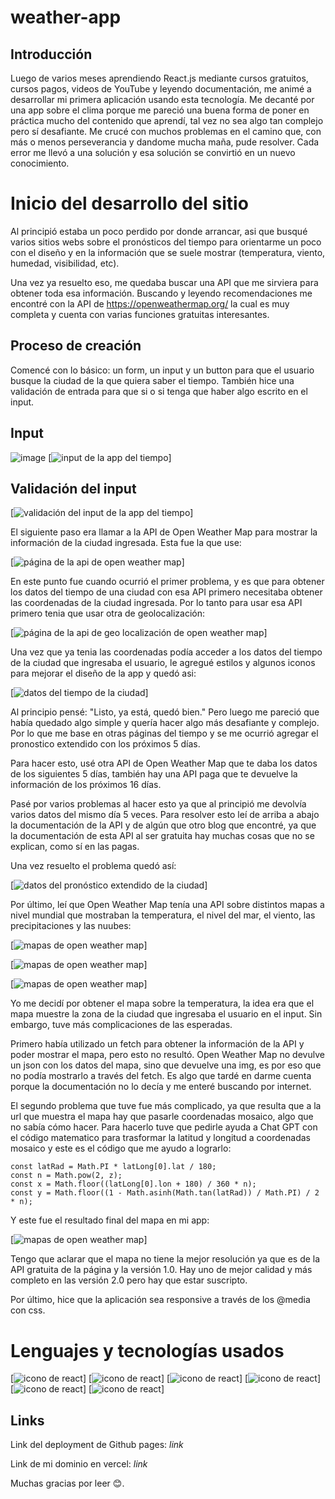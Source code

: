 # weather-app

## Introducción

Luego de varios meses aprendiendo React.js mediante cursos gratuitos, cursos pagos, videos de YouTube y leyendo documentación, me animé a desarrollar 
mi primera aplicación usando esta tecnología. Me decanté por una app sobre el clima porque me pareció una buena forma de poner en práctica mucho del 
contenido que aprendí, tal vez no sea algo tan complejo pero sí desafiante. Me crucé con muchos problemas en el camino que, con más o menos perseverancia
y dandome mucha maña, pude resolver. Cada error me llevó a una solución y esa solución se convirtió en un nuevo conocimiento.

# Inicio del desarrollo del sitio

Al principió estaba un poco perdido por donde arrancar, asi que busqué varios sitios webs sobre el pronósticos del tiempo para orientarme un poco con el
diseño y en la información que se suele mostrar (temperatura, viento, humedad, visibilidad, etc). 

Una vez ya resuelto eso, me quedaba buscar una API que me sirviera para obtener toda esa información. Buscando y leyendo recomendaciones me encontré con la
API de https://openweathermap.org/ la cual es muy completa y cuenta con varias funciones gratuitas interesantes.

## Proceso de creación

Comencé con lo básico: un form, un input y un button para que el usuario busque la ciudad de la que quiera saber el tiempo. También hice una validación de 
entrada para que si o si tenga que haber algo escrito en el input. 

## Input
![image](https://github.com/ivanroth000/weather-app/blob/master/img-ReadMe/input.png)
[<img src="../img-ReadMe/input.png" alt="input de la app del tiempo">]

## Validación del input

[<img src="img-ReadMe/validacion-input.png" alt=" validación del input de la app del tiempo">]

El siguiente paso era llamar a la API de Open Weather Map para mostrar la información de la ciudad ingresada.
Esta fue la que use:

[<img src="img-ReadMe/api.png" alt="página de la api de open weather map">]

En este punto fue cuando ocurrió el primer problema, y es que para obtener los datos del tiempo de una ciudad con esa API primero necesitaba obtener las
coordenadas de la ciudad ingresada. Por lo tanto para usar esa API primero tenia que usar otra de geolocalización:

[<img src="img-ReadMe/geo-localizacion.png" alt="página de la api de geo localización de open weather map">]

Una vez que ya tenia las coordenadas podía acceder a los datos del tiempo de la ciudad que ingresaba el usuario, le agregué estilos y algunos iconos para
mejorar el diseño de la app y quedó asi:

[<img src="img-ReadMe/ciudad-tiempo.png" alt="datos del tiempo de la ciudad">]

Al principio pensé: "Listo, ya está, quedó bien." Pero luego me pareció que había quedado algo simple y quería hacer algo más desafiante y complejo. Por lo que
me base en otras páginas del tiempo y se me ocurrió agregar el pronostico extendido con los próximos 5 días.

Para hacer esto, usé otra API de Open Weather Map que te daba los datos de los siguientes 5 días, también hay una API paga que te devuelve la información de
los próximos 16 días.

Pasé por varios problemas al hacer esto ya que al principió me devolvía varios datos del mismo día 5 veces. Para resolver esto leí de arriba a abajo la documentación
de la API y de algún que otro blog que encontré, ya que la documentación de esta API al ser gratuita hay muchas cosas que no se explican, como sí en las pagas.

Una vez resuelto el problema quedó así:

[<img src="img-ReadMe/extendido.png" alt="datos del pronóstico extendido de la ciudad">]

Por último, leí que Open Weather Map tenía una API sobre distintos mapas a nivel mundial que mostraban la temperatura, el nivel del mar, el viento, las precipitaciones
y las nuubes:

[<img src="img-ReadMe/mapa1.png" alt="mapas de open weather map">]

[<img src="img-ReadMe/mapa2.png" alt="mapas de open weather map">]

[<img src="img-ReadMe/mapa3.png" alt="mapas de open weather map">]

Yo me decidí por obtener el mapa sobre la temperatura, la idea era que el mapa muestre la zona de la ciudad que ingresaba el usuario en el input. Sin embargo, tuve más
complicaciones de las esperadas.

Primero había utilizado un fetch para obtener la información de la API y poder mostrar el mapa, pero esto no resultó. Open Weather Map no devulve un json con los datos del 
mapa, sino que devuelve una img, es por eso que no podía mostrarlo a través del fetch. Es algo que tardé en darme cuenta porque la documentación no lo decía y me enteré 
buscando por internet.

El segundo problema que tuve fue más complicado, ya que resulta que a la url que muestra el mapa hay que pasarle coordenadas mosaico, algo que no sabía cómo hacer. Para
hacerlo tuve que pedirle ayuda a Chat GPT con el código matematico para trasformar la latitud y longitud a coordenadas mosaico y este es el código que me ayudo a lograrlo:

```
const latRad = Math.PI * latLong[0].lat / 180;
const n = Math.pow(2, z);
const x = Math.floor((latLong[0].lon + 180) / 360 * n);
const y = Math.floor((1 - Math.asinh(Math.tan(latRad)) / Math.PI) / 2 * n);

```
Y este fue el resultado final del mapa en mi app:

[<img src="img-ReadMe/mapa4.png" alt="mapas de open weather map">]

Tengo que aclarar que el mapa no tiene la mejor resolución ya que es de la API gratuita de la página y la versión 1.0. Hay uno de mejor calidad y más completo en las versión
2.0 pero hay que estar suscripto.

Por último, hice que la aplicación sea responsive a través de los @media con css.

# Lenguajes y tecnologías usados

[<img src="img-ReadMe/icono-react.svg" alt="icono de react">]
[<img src="img-ReadMe/img-css.svg" alt="icono de react">]
[<img src="img-ReadMe/img-html5.svg" alt="icono de react">]
[<img src="img-ReadMe/icono-bt.svg" alt="icono de react">]
[<img src="img-ReadMe/git-logo-final.svg" alt="icono de react">]
[<img src="img-ReadMe/github-logo-final.svg" alt="icono de react">]

## Links

Link del deployment de Github pages:
*link*

Link de mi dominio en vercel:
*link*


Muchas gracias por leer 😊.

